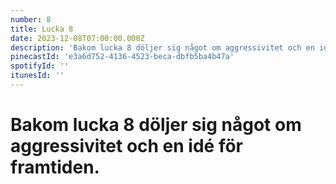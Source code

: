 ```yaml
---
number: 8
title: Lucka 8
date: 2023-12-08T07:00:00.000Z
description: 'Bakom lucka 8 döljer sig något om aggressivitet och en idé för framtiden.'
pinecastId: 'e3a6d752-4136-4523-beca-dbfb5ba4b47a'
spotifyId: ''
itunesId: ''
---
```


# Bakom lucka 8 döljer sig något om aggressivitet och en idé för framtiden.
